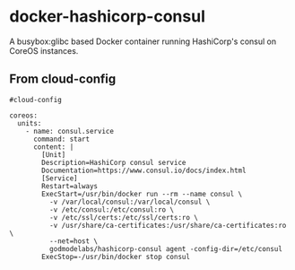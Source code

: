 # docker-hashicorp-consul
A busybox:glibc based Docker container running HashiCorp's consul on CoreOS instances.

## From cloud-config
```
#cloud-config

coreos:
  units:
    - name: consul.service
      command: start
      content: |
        [Unit]
        Description=HashiCorp consul service
        Documentation=https://www.consul.io/docs/index.html
        [Service]
        Restart=always
        ExecStart=/usr/bin/docker run --rm --name consul \ 
          -v /var/local/consul:/var/local/consul \
          -v /etc/consul:/etc/consul:ro \
          -v /etc/ssl/certs:/etc/ssl/certs:ro \
          -v /usr/share/ca-certificates:/usr/share/ca-certificates:ro \
          --net=host \
          godmodelabs/hashicorp-consul agent -config-dir=/etc/consul
        ExecStop=-/usr/bin/docker stop consul
```
